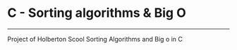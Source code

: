 <h1> C - Sorting algorithms & Big O</h1>
<hr />

<p>Project of Holberton Scool Sorting Algorithms and Big  o in C</p>
